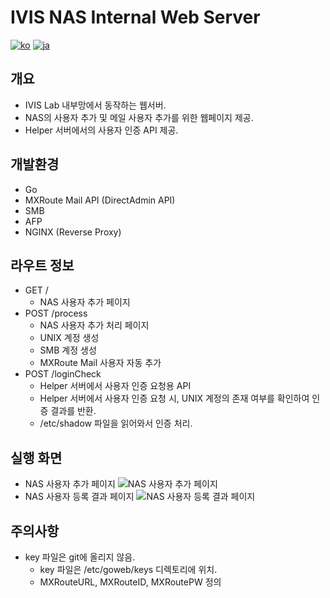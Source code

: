 # IVIS NAS Internal Web Server
[![ko](https://img.shields.io/badge/lang-ko-red.svg)](https://github.com/picel/IVIS_NAS/blob/main/README.md)
[![ja](https://img.shields.io/badge/lang-ja-blue.svg)](https://github.com/picel/IVIS_NAS/blob/main/README.jp.md)

## 개요
- IVIS Lab 내부망에서 동작하는 웹서버.
- NAS의 사용자 추가 및 메일 사용자 추가를 위한 웹페이지 제공.
- Helper 서버에서의 사용자 인증 API 제공.

## 개발환경
- Go
- MXRoute Mail API (DirectAdmin API)
- SMB
- AFP
- NGINX (Reverse Proxy)

## 라우트 정보
- GET /
    - NAS 사용자 추가 페이지
- POST /process
    - NAS 사용자 추가 처리 페이지
    - UNIX 계정 생성
    - SMB 계정 생성
    - MXRoute Mail 사용자 자동 추가
- POST /loginCheck
    - Helper 서버에서 사용자 인증 요청용 API
    - Helper 서버에서 사용자 인증 요청 시, UNIX 계정의 존재 여부를 확인하여 인증 결과를 반환.
    - /etc/shadow 파일을 읽어와서 인증 처리.

## 실행 화면
- NAS 사용자 추가 페이지
![NAS 사용자 추가 페이지](https://user-images.githubusercontent.com/30901178/222890273-194bfde2-8ca2-4c21-b972-72a6d42de615.png)
- NAS 사용자 등록 결과 페이지
![NAS 사용자 등록 결과 페이지](https://user-images.githubusercontent.com/30901178/222890305-ff4eb233-0a31-48ec-b486-c6921b474bb3.png)

## 주의사항
- key 파일은 git에 올리지 않음.
    - key 파일은 /etc/goweb/keys 디렉토리에 위치.
    - MXRouteURL, MXRouteID, MXRoutePW 정의